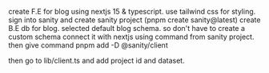 create F.E for blog using nextjs 15 & typescript. use tailwind css for styling.
sign into sanity and create sanity project (pnpm create sanity@latest)
create B.E db for blog. selected default blog schema. so don't have to create a custom schema
connect it with nextjs using command from sanity project.
then give command pnpm add -D @sanity/client

then go to lib/client.ts and add project id and dataset.



